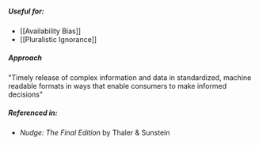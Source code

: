 ##### Useful for: 

- [[Availability Bias]] 
- [[Pluralistic Ignorance]]

##### Approach

"Timely release of complex information and data in standardized, machine readable formats in ways that enable consumers to make informed decisions"
##### Referenced in: 

- *Nudge: The Final Edition* by Thaler & Sunstein